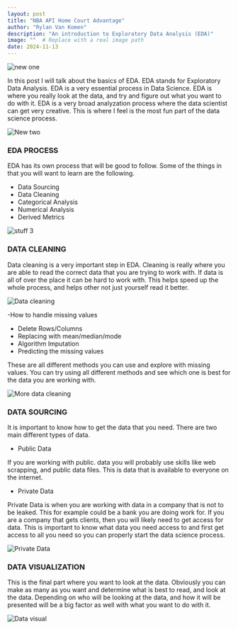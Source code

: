 ```yaml
---
layout: post
title: "NBA API Home Court Advantage"
author: "Rylan Van Komen"
description: "An introduction to Exploratory Data Analysis (EDA)"
image: ""  # Replace with a real image path
date: 2024-11-13
---
```


![new one](my-blog/assets/img/Screenshot1.png)


In this post I will talk about the basics of EDA. EDA stands for Exploratory Data Analysis. EDA is a very essential process in Data Science. EDA is where you really look at the data, and try and figure out what you want to do with it. EDA is a very broad analyzation process where the data scientist can get very creative. This is where I feel is the most fun part of the data science process. 

![New two](/my-blog/assets/img/Screenshot2.png)


### EDA PROCESS


EDA has its own process that will be good to follow. Some of the things in that you will want to learn are the following. 

- Data Sourcing
- Data Cleaning
- Categorical Analysis
- Numerical Analysis
- Derived Metrics

![stuff 3](/my-blog/assets/img/Screenshot3.png)

### DATA CLEANING

Data cleaning is a very important step in EDA. Cleaning is really where you are able to read the correct data that you are trying to work with. If data is all of over the place it can be hard to work with. This helps speed up the whole process, and helps other not just yourself read it better. 

![Data cleaning](/my-blog/assets/img/Screenshot4.png)

-How to handle missing values
- Delete Rows/Columns
- Replacing with mean/median/mode
- Algorithm Imputation
- Predicting the missing values

These are all different methods you can use and explore with missing values. You can try using all different methods and see which one is best for the data you are working with. 

![More data cleaning](/my-blog/assets/img/Screenshot5.png)



### DATA SOURCING

It is important to know how to get the data that you need. There are two main different types of data.

- Public Data

If you are working with public. data you will probably use skills like web scrapping, and public data files. This is data that is available to everyone on the internet. 

- Private Data

Private Data is when you are working with data in a company that is not to be leaked. This for example could be a bank you are doing work for. If you are a company that gets clients, then you will likely need to get access for data. This is important to know what data you need access to and first get access to all you need so you can properly start the data science process. 

![Private Data](/my-blog/assets/img/Screenshot6.png)

### DATA VISUALIZATION

This is the final part where you want to look at the data. Obviously you can make as many as you want and determine what is best to read, and look at the data. Depending on who will be looking at the data, and how it will be presented will be a big factor as well with what you want to do with it. 

![Data visual](/my-blog/assets/img/Screenshot7.png)



